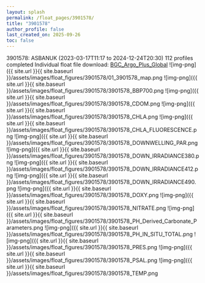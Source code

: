 ```yaml
---
layout: splash
permalink: /float_pages/3901578/
title: "3901578"
author_profile: false
last_created_on: 2025-09-26
toc: false
---
```

 
3901578: ASBANUK (2023-03-17T11:17 to 2024-12-24T20:30)
112 profiles completed
Individual float file download: [BGC_Argo_Plus_Global](https://ftp.soest.hawaii.edu/bgc_argo_plus/Individual_Floats/outliers_removed/3901578_Sprof_processed.nc)
![img-png]({{ site.url }}{{ site.baseurl }}/assets/images/float_figures/3901578/01_3901578_map.png
![img-png]({{ site.url }}{{ site.baseurl }}/assets/images/float_figures/3901578/3901578_BBP700.png
![img-png]({{ site.url }}{{ site.baseurl }}/assets/images/float_figures/3901578/3901578_CDOM.png
![img-png]({{ site.url }}{{ site.baseurl }}/assets/images/float_figures/3901578/3901578_CHLA.png
![img-png]({{ site.url }}{{ site.baseurl }}/assets/images/float_figures/3901578/3901578_CHLA_FLUORESCENCE.png
![img-png]({{ site.url }}{{ site.baseurl }}/assets/images/float_figures/3901578/3901578_DOWNWELLING_PAR.png
![img-png]({{ site.url }}{{ site.baseurl }}/assets/images/float_figures/3901578/3901578_DOWN_IRRADIANCE380.png
![img-png]({{ site.url }}{{ site.baseurl }}/assets/images/float_figures/3901578/3901578_DOWN_IRRADIANCE412.png
![img-png]({{ site.url }}{{ site.baseurl }}/assets/images/float_figures/3901578/3901578_DOWN_IRRADIANCE490.png
![img-png]({{ site.url }}{{ site.baseurl }}/assets/images/float_figures/3901578/3901578_DOXY.png
![img-png]({{ site.url }}{{ site.baseurl }}/assets/images/float_figures/3901578/3901578_NITRATE.png
![img-png]({{ site.url }}{{ site.baseurl }}/assets/images/float_figures/3901578/3901578_PH_Derived_Carbonate_Parameters.png
![img-png]({{ site.url }}{{ site.baseurl }}/assets/images/float_figures/3901578/3901578_PH_IN_SITU_TOTAL.png
![img-png]({{ site.url }}{{ site.baseurl }}/assets/images/float_figures/3901578/3901578_PRES.png
![img-png]({{ site.url }}{{ site.baseurl }}/assets/images/float_figures/3901578/3901578_PSAL.png
![img-png]({{ site.url }}{{ site.baseurl }}/assets/images/float_figures/3901578/3901578_TEMP.png
